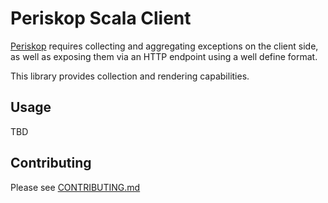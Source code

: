 # Periskop Scala Client

[Periskop](https://github.com/soundcloud/periskop) requires collecting and aggregating exceptions on the client side,
as well as exposing them via an HTTP endpoint using a well define format.

This library provides collection and rendering capabilities.

## Usage

TBD


## Contributing

Please see [CONTRIBUTING.md](CONTRIBUTING.md)
